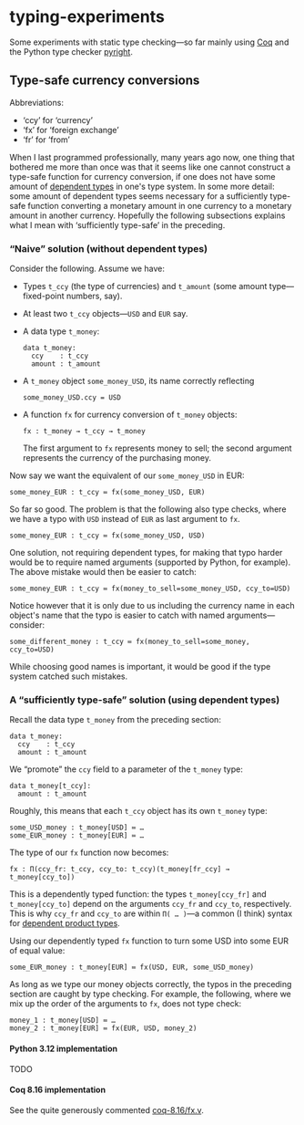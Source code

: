 # typing-experiments

Some experiments with static type checking—so far mainly using
[Coq](https://coq.inria.fr/)
and the Python type checker
[pyright](https://github.com/microsoft/pyright).
## Type-safe currency conversions

Abbreviations:

- ‘ccy’ for ‘currency’
- ‘fx’  for ‘foreign exchange’
- ‘fr’  for ‘from’

When I last programmed professionally, many years ago now, one thing that
bothered me more than once was that it seems like one cannot construct a
type-safe function for currency conversion, if one does not have some amount of
[dependent types](https://en.wikipedia.org/wiki/Dependent_type)
in one's type system. In some more detail: some amount of dependent types seems
necessary for a sufficiently type-safe function converting a monetary amount in
one currency to a monetary amount in another currency. Hopefully the following
subsections explains what I mean with ‘sufficiently type-safe’ in the preceding.

### “Naive” solution (without dependent types)

Consider the following. Assume we have:

- Types `t_ccy` (the type of currencies) and `t_amount` (some amount
  type—fixed-point numbers, say).
- At least two `t_ccy` objects—`USD` and `EUR` say.
- A data type `t_money`:  
  
  ```
  data t_money:
    ccy    : t_ccy
    amount : t_amount
  ```
- A `t_money` object `some_money_USD`, its name correctly reflecting  
  
  ```
  some_money_USD.ccy = USD
  ```
- A function `fx` for currency conversion of `t_money` objects:  
  
  ```
  fx : t_money → t_ccy → t_money
  ```
  The first argument to `fx` represents money to sell; the second argument
  represents the currency of the purchasing money.

Now say we want the equivalent of our `some_money_USD` in EUR:
```
some_money_EUR : t_ccy ≔ fx(some_money_USD, EUR)
```

So far so good. The problem is that the following also type checks, where we
have a typo with `USD` instead of `EUR` as last argument to `fx`.
```
some_money_EUR : t_ccy ≔ fx(some_money_USD, USD)
```

One solution, not requiring dependent types, for making that typo harder would
be to require named arguments (supported by Python, for example). The above
mistake would then be easier to catch:
```
some_money_EUR : t_ccy ≔ fx(money_to_sell=some_money_USD, ccy_to=USD)
```

Notice however that it is only due to us including the currency name in each
object's name that the typo is easier to catch with named arguments—consider:
```
some_different_money : t_ccy ≔ fx(money_to_sell=some_money, ccy_to=USD)
```

While choosing good names is important, it would be good if the type system
catched such mistakes.

### A “sufficiently type-safe” solution (using dependent types)

Recall the data type `t_money` from the preceding section:
```
data t_money:
  ccy    : t_ccy
  amount : t_amount
```

We “promote” the `ccy` field to a parameter of the
`t_money` type:
```
data t_money[t_ccy]:
  amount : t_amount
```
Roughly, this means that each `t_ccy` object has its own `t_money` type:
```
some_USD_money : t_money[USD] ≔ …
some_EUR_money : t_money[EUR] ≔ …
```

The type of our `fx` function now becomes:
```
fx : Π(ccy_fr: t_ccy, ccy_to: t_ccy)(t_money[fr_ccy] → t_money[ccy_to])
```
This is a dependently typed function: the types `t_money[ccy_fr]` and
`t_money[ccy_to]` depend on the arguments `ccy_fr` and `ccy_to`, respectively.
This is why `ccy_fr` and `ccy_to` are within `Π( … )`—a common (I think) syntax
for
[dependent product types](https://en.wikipedia.org/wiki/Dependent_type#Π_type).

Using our dependently typed `fx` function to turn some USD into some EUR of
equal value:
```
some_EUR_money : t_money[EUR] ≔ fx(USD, EUR, some_USD_money)
```

As long as we type our money objects correctly, the typos in the preceding
section are caught by type checking. For example, the following, where we mix up
the order of the arguments to `fx`, does not type check:
```
money_1 : t_money[USD] ≔ …
money_2 : t_money[EUR] ≔ fx(EUR, USD, money_2)
```
#### Python 3.12 implementation

TODO
#### Coq 8.16 implementation

See the quite generously commented
[coq-8.16/fx.v](coq-8.16/fx.v).
